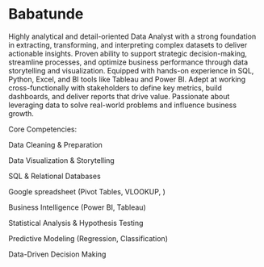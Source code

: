 # Babatunde
Highly analytical and detail-oriented Data Analyst with a strong foundation in extracting, transforming, and interpreting complex datasets to deliver actionable insights. Proven ability to support strategic decision-making, streamline processes, and optimize business performance through data storytelling and visualization.
Equipped with hands-on experience in SQL, Python, Excel, and BI tools like Tableau and Power BI. Adept at working cross-functionally with stakeholders to define key metrics, build dashboards, and deliver reports that drive value. Passionate about leveraging data to solve real-world problems and influence business growth.

Core Competencies:

Data Cleaning & Preparation

Data Visualization & Storytelling

SQL & Relational Databases

Google spreadsheet (Pivot Tables, VLOOKUP, )

Business Intelligence (Power BI, Tableau)

Statistical Analysis & Hypothesis Testing

Predictive Modeling (Regression, Classification)

Data-Driven Decision Making

